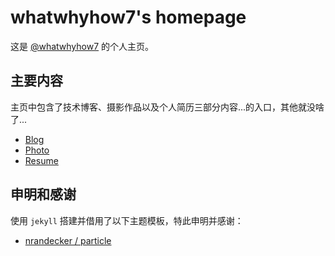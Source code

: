 # whatwhyhow7's homepage

这是 [@whatwhyhow7](https://whatwhyhow7.github.io/) 的个人主页。

## 主要内容

主页中包含了技术博客、摄影作品以及个人简历三部分内容...的入口，其他就没啥了...

- [Blog](https://whatwhyhow7.github.io/blog)
- [Photo](https://whatwhyhow7.github.io/photo)
- [Resume](https://whatwhyhow7.github.io/resume)

## 申明和感谢

使用 `jekyll` 搭建并借用了以下主题模板，特此申明并感谢：

- [nrandecker / particle](https://github.com/nrandecker/particle)